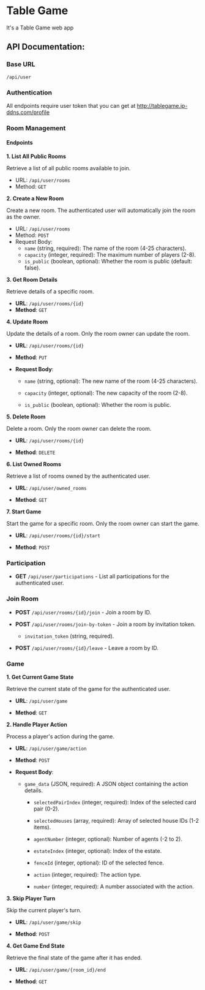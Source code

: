 # Table Game
It's a Table Game web app 



## API Documentation: 
### Base URL
```
/api/user
```
### Authentication
All endpoints require user token that you can get at http://tablegame.ip-ddns.com/profile

### Room Management

#### Endpoints
**1. List All Public Rooms** 

Retrieve a list of all public rooms available to join.

- URL: `/api/user/rooms`
- Method: `GET`

**2. Create a New Room** 

Create a new room. The authenticated user will automatically join the room as the owner.

- URL: `/api/user/rooms`
- Method: `POST`
- Request Body:
    - `name` (string, required): The name of the room (4-25 characters).
    - `capacity` (integer, required): The maximum number of players (2-8).
    - `is_public` (boolean, optional): Whether the room is public (default: false).

**3. Get Room Details**

Retrieve details of a specific room.

- **URL**: `/api/user/rooms/{id}`
- **Method**: `GET`


**4. Update Room**

Update the details of a room. Only the room owner can update the room.

- **URL**: `/api/user/rooms/{id}`
    
- **Method**: `PUT`
    
- **Request Body**:
    
    - `name` (string, optional): The new name of the room (4-25 characters).
        
    - `capacity` (integer, optional): The new capacity of the room (2-8).
        
    - `is_public` (boolean, optional): Whether the room is public.

**5. Delete Room**

Delete a room. Only the room owner can delete the room.

- **URL**: `/api/user/rooms/{id}`
    
- **Method**: `DELETE`


**6. List Owned Rooms**

Retrieve a list of rooms owned by the authenticated user.

- **URL**: `/api/user/owned_rooms`
    
- **Method**: `GET`


**7. Start Game**

Start the game for a specific room. Only the room owner can start the game.

- **URL**: `/api/user/rooms/{id}/start`
    
- **Method**: `POST`



### Participation

- **GET** `/api/user/participations` - List all participations for the authenticated user.

### Join Room

- **POST** `/api/user/rooms/{id}/join` - Join a room by ID.
    
- **POST** `/api/user/rooms/join-by-token` - Join a room by invitation token.
    - `invitation_token` (string, required).
    
- **POST** `/api/user/rooms/{id}/leave` - Leave a room by ID.


### Game

**1. Get Current Game State**

Retrieve the current state of the game for the authenticated user.

- **URL**: `/api/user/game`
    
- **Method**: `GET`


**2. Handle Player Action**

Process a player's action during the game.

- **URL**: `/api/user/game/action`
    
- **Method**: `POST`
    
- **Request Body**:
    
    - `game_data` (JSON, required): A JSON object containing the action details.
        
        - `selectedPairIndex` (integer, required): Index of the selected card pair (0-2).
            
        - `selectedHouses` (array, required): Array of selected house IDs (1-2 items).
            
        - `agentNumber` (integer, optional): Number of agents (-2 to 2).
            
        - `estateIndex` (integer, optional): Index of the estate.
            
        - `fenceId` (integer, optional): ID of the selected fence.
            
        - `action` (integer, required): The action type.
            
        - `number` (integer, required): A number associated with the action.


**3. Skip Player Turn**

Skip the current player's turn.

- **URL**: `/api/user/game/skip`
    
- **Method**: `POST`


**4. Get Game End State**

Retrieve the final state of the game after it has ended.

- **URL**: `/api/user/game/{room_id}/end`
    
- **Method**: `GET`
